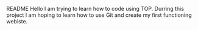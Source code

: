 README
Hello I am trying to learn how to code using TOP. Durring this project I am hoping to learn how to use Git and create my first functioning webiste. 